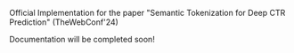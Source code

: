 Official Implementation for the paper "Semantic Tokenization for Deep CTR Prediction" (TheWebConf'24)

Documentation will be completed soon!
